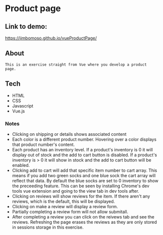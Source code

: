 # Product page

## Link to demo:

https://jimbomoso.github.io/vueProductPage/

## About

    This is an exercise straight from Vue where you develop a product page.

## Tech

- HTML
- CSS
- Javascript
- Vue.js

### Notes

- Clicking on shipping or details shows associated content
- Each color is a different product number. Hovering over a color displays that product number's content.
- Each product has an inventory level. If a product's inventory is 0 it will display out of stock and the add to cart button is disabled. If a product's inventory is > 0 it will show in stock and the add to cart button will be enabled.
- Clicking add to cart will add that specific item number to cart array. This means if you add two green socks and one blue sock the cart array will reflect that data. By default the blue socks are set to 0 inventory to show the preceeding feature. This can be seen by installing Chrome's dev tools vue extension and going to the view tab in dev tools after.
- Clicking on reviews will show reviews for the item. If there aren't any reviews, which is the default, this will be displayed.
- Clicking on make a review will display a review form.
- Partially completing a review form will not allow submitall.
- After completing a review you can click on the reivews tab and see the reviews. Refreshing the page erases the reviews as they are only stored in sessions storage in this exercise.
